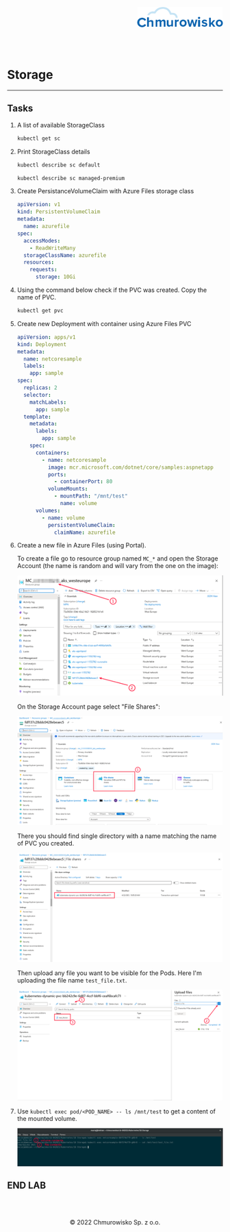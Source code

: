 <img src="./img/logo.png" alt="Chmurowisko logo" width="200" align="right">
<br><br>
<br><br>
<br><br>

# Storage

---

## Tasks

1. A list of available StorageClass

   ```bash
   kubectl get sc
   ```

1. Print StorageClass details

   ```bash
   kubectl describe sc default
   ```

   ```bash
   kubectl describe sc managed-premium
   ```

1. Create PersistanceVolumeClaim with Azure Files storage class

   ```yaml
   apiVersion: v1
   kind: PersistentVolumeClaim
   metadata:
     name: azurefile
   spec:
     accessModes:
       - ReadWriteMany
     storageClassName: azurefile
     resources:
       requests:
         storage: 10Gi
   ```

1. Using the command below check if the PVC was created. Copy the name of PVC.

   ```bash
   kubectl get pvc
   ```

1. Create new Deployment with container using Azure Files PVC

   ```yaml
   apiVersion: apps/v1
   kind: Deployment
   metadata:
     name: netcoresample
     labels:
       app: sample
   spec:
     replicas: 2
     selector:
       matchLabels:
         app: sample
     template:
       metadata:
         labels:
           app: sample
       spec:
         containers:
           - name: netcoresample
             image: mcr.microsoft.com/dotnet/core/samples:aspnetapp
             ports:
               - containerPort: 80
             volumeMounts:
               - mountPath: "/mnt/test"
                 name: volume
         volumes:
           - name: volume
             persistentVolumeClaim:
               claimName: azurefile
   ```

1. Create a new file in Azure Files (using Portal).

   To create a file go to resource group named `MC_*` and open the Storage Account (the name is random and will vary from the one on the image):

   ![](./img/01_select_storage_account.png)

   On the Storage Account page select "File Shares":

   ![](./img/02_file_shares.png)

   There you should find single directory with a name matching the name of PVC you created.

   ![](./img/03_pvc_azure_file_share.png)

   Then upload any file you want to be visible for the Pods. Here I'm uploading the file name `test_file.txt`.

   ![](./img/04_file_upload.png)

1. Use `kubectl exec pod/<POD_NAME> -- ls /mnt/test` to get a content of the mounted volume.

   ![](./img/05_content_of_the_mounted_volume.png)

## END LAB

<br><br>

<center><p>&copy; 2022 Chmurowisko Sp. z o.o.<p></center>
